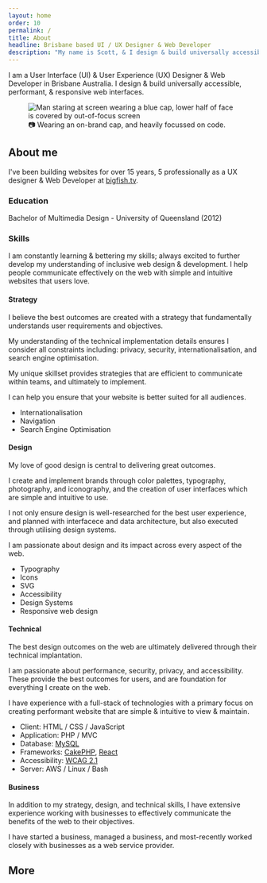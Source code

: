 ```yaml
---
layout: home
order: 10
permalink: /
title: About
headline: Brisbane based UI / UX Designer & Web Developer
description: "My name is Scott, & I design & build universally accessible, performant, & responsive web interfaces."
---
```


I am a User Interface (UI) & User Experience (UX) Designer & Web Developer in Brisbane Australia. I design & build universally accessible, performant, & responsive web interfaces.

<figure>
  <img src="{{ site.baseurl }}/assets/images/photo.jpg" alt="Man staring at screen wearing a blue cap, lower half of face is covered by out-of-focus screen">
  <figcaption>📷 Wearing an on-brand cap, and heavily focussed on code.</figcaption>
</figure>


## About me

I've been building websites for over 15 years, 5 professionally as a UX designer & Web Developer at [bigfish.tv](https://bigfish.tv).

### Education 

Bachelor of Multimedia Design - University of Queensland (2012)

### Skills

I am constantly learning & bettering my skills; always excited to further develop my understanding of inclusive web design & development. I help people communicate effectively on the web with simple and intuitive websites that users love.

#### Strategy

I believe the best outcomes are created with a strategy that fundamentally understands user requirements and objectives.

My understanding of the technical implementation details ensures I consider all constraints including: privacy, security, internationalisation, and search engine optimisation. 

My unique skillset provides strategies that are efficient to communicate within teams, and ultimately to implement.

I can help you ensure that your website is better suited for all audiences.

- Internationalisation
- Navigation
- Search Engine Optimisation

#### Design

My love of good design is central to delivering great outcomes. 

I create and implement brands through color palettes, typography, photography, and iconography, and the creation of user interfaces which are simple and intuitive to use.

I not only ensure design is well-researched for the best user experience, and planned with interfacece and data architecture, but also executed through utilising design systems. 

I am passionate about design and its impact across every aspect of the web. 

- Typography
- Icons
- SVG
- Accessibility
- Design Systems
- Responsive web design

#### Technical

The best design outcomes on the web are ultimately delivered through their technical implantation.

I am passionate about performance, security, privacy, and accessibility. These provide the best outcomes for users, and are foundation for everything I create on the web. 

I have experience with a full-stack of technologies with a primary focus on creating performant website that are simple & intuitive to view & maintain.

- Client: HTML / CSS / JavaScript
- Application: PHP / MVC
- Database: [MySQL](https://www.mysql.com/)
- Frameworks: [CakePHP](https://cakephp.org/), [React](https://reactjs.org/)
- Accessibility: [WCAG 2.1](https://www.w3.org/WAI/standards-guidelines/wcag/)
- Server: AWS / Linux / Bash

#### Business

In addition to my strategy, design, and technical skills, I have extensive experience working with businesses to effectively communicate the benefits of the web to their objectives.

I have started a business, managed a business, and most-recently worked closely with businesses as a web service provider.

## More